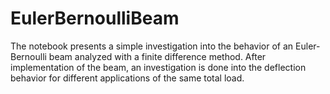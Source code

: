 # EulerBernoulliBeam

The notebook presents a simple investigation into the behavior of an Euler-Bernoulli beam analyzed with a finite difference method. After implementation of the beam, an investigation is done into the deflection behavior for different applications of the same total load. 
